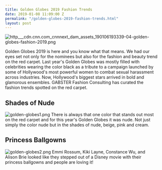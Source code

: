 ```yaml
---
title: Golden Globes 2019 Fashion Trends
date: 2019-01-08 11:09:00 Z
permalink: "/golden-globes-2019-fashion-trends.html"
layout: post
---
```


![http___cdn.cnn.com_cnnnext_dam_assets_190106193339-04-golden-globes-fashion-2019.png](/uploads/http___cdn.cnn.com_cnnnext_dam_assets_190106193339-04-golden-globes-fashion-2019.png)

Golden Globes 2019 is here and you know what that means. We had our eyes set not only for the nominees but also for the fashion and beauty trend on the red carpet. Last year's Golden Globes was mostly filled with celebrities wearing the color black as a tribute to a campaign launched by some of Hollywood's most powerful women to combat sexual harassment across industries. Now, Hollywood's biggest stars arrived in bold and glamorous ensembles. GABSTER Fashion Consulting has curated the fashion trends spotted on the red carpet.

## Shades of Nude
![golden-globes1.png](/uploads/golden-globes1.png)
There is always that one color that stands out most on the red carpet and for this year's Golden Globes it was nude. Not just simply the color nude but in the shades of nude, beige, pink and cream.

## Princess Ballgowns
![golden-globes2.png](/uploads/golden-globes2.png)
Emmi Rossum, Kiki Layne, Constance Wu, and Alison Brie looked like they stepped out of a Disney movie with their princess ballgowns and people are loving it!








